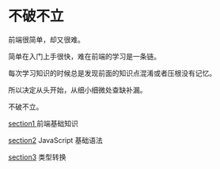 # 不破不立

前端很简单，却又很难。

简单在入门上手很快，难在前端的学习是一条链。

每次学习知识的时候总是发现前面的知识点混淆或者压根没有记忆。

所以决定从头开始，从细小细微处查缺补漏。

不破不立。



[section1 ](https://github.com/BT-424/Diligence/tree/master/XiChao/Rebuild/section1) 前端基础知识

[section2](https://github.com/BT-424/Diligence/tree/master/XiChao/Rebuild/section2) JavaScript 基础语法

[section3](https://github.com/BT-424/Diligence/tree/master/XiChao/Rebuild/section3) 类型转换